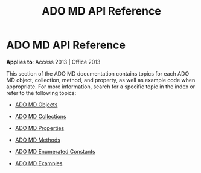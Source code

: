 ﻿---
title: ADO MD API Reference
TOCTitle: ADO MD API Reference
ms:assetid: 897193ef-5b7c-78b2-cd88-92d19247fbaf
ms:mtpsurl: https://msdn.microsoft.com/en-us/library/JJ249602(v=office.15)
ms:contentKeyID: 48546163
ms.date: 09/18/2015
mtps_version: v=office.15
---

# ADO MD API Reference


**Applies to**: Access 2013 | Office 2013

This section of the ADO MD documentation contains topics for each ADO MD object, collection, method, and property, as well as example code when appropriate. For more information, search for a specific topic in the index or refer to the following topics:

  - [ADO MD Objects](ado-md-objects.md)

  - [ADO MD Collections](ado-md-collections.md)

  - [ADO MD Properties](ado-md-properties.md)

  - [ADO MD Methods](ado-md-methods.md)

  - [ADO MD Enumerated Constants](ado-md-enumerated-constants.md)

  - [ADO MD Examples](https://msdn.microsoft.com/en-us/library/jj250276\(v=office.15\))

